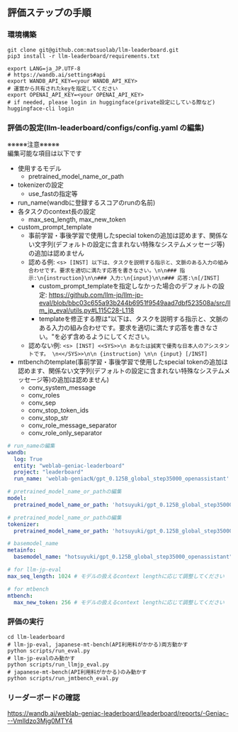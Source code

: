 ## 評価ステップの手順

### 環境構築

```
git clone git@github.com:matsuolab/llm-leaderboard.git
pip3 install -r llm-leaderboard/requirements.txt

export LANG=ja_JP.UTF-8
# https://wandb.ai/settings#api
export WANDB_API_KEY=<your WANDB_API_KEY>
# 運営から共有されたkeyを指定してください
export OPENAI_API_KEY=<your OPENAI_API_KEY>
# if needed, please login in huggingface(private設定にしている際など)
huggingface-cli login
```

### 評価の設定(llm-leaderboard/configs/config.yaml の編集)
※※※※※注意※※※※※  
編集可能な項目は以下です  
- 使用するモデル  
  - pretrained_model_name_or_path  
- tokenizerの設定  
  - use_fastの指定等  
- run_name(wandbに登録するスコアのrunの名前)  
- 各タスクのcontext長の設定  
  - max_seq_length, max_new_token  
- custom_prompt_template
  - 事前学習・事後学習で使用したspecial tokenの追加は認めます、関係ない文字列(デフォルトの設定に含まれない特殊なシステムメッセージ等)の追加は認めません
  - 認める例: `<s> [INST] 以下は、タスクを説明する指示と、文脈のある入力の組み合わせです。要求を適切に満たす応答を書きなさい。\n\n### 指示:\n{instruction}\n\n### 入力:\n{input}\n\n### 応答:\n[/INST]`  
    - custom_prompt_templateを指定しなかった場合のデフォルトの設定: https://github.com/llm-jp/llm-jp-eval/blob/bbc03c655a93b244b6951f9549aad7dbf523508a/src/llm_jp_eval/utils.py#L115C28-L118
    - templateを修正する際は"以下は、タスクを説明する指示と、文脈のある入力の組み合わせです。要求を適切に満たす応答を書きなさい。"を必ず含めるようにしてください。
  - 認めない例: `<s> [INST] <<SYS>>\n あなたは誠実で優秀な日本人のアシスタントです。 \n<</SYS>>\n\n {instruction} \n\n {input} [/INST]`
- mtbenchのtemplate(事前学習・事後学習で使用したspecial tokenの追加は認めます、関係ない文字列(デフォルトの設定に含まれない特殊なシステムメッセージ等)の追加は認めません)
  - conv_system_message
  - conv_roles
  - conv_sep
  - conv_stop_token_ids
  - conv_stop_str
  - conv_role_message_separator
  - conv_role_only_separator

```yaml
# run_nameの編集
wandb:
  log: True
  entity: "weblab-geniac-leaderboard"
  project: "leaderboard"
  run_name: 'weblab-geniacN/gpt_0.125B_global_step35000_openassistant' # ご自身のteam名(weblab-geniac{N}, Nは1~8)の後(/以降)、実験管理用にお好きな名前をつけてください

# pretrained_model_name_or_pathの編集
model:
  pretrained_model_name_or_path: 'hotsuyuki/gpt_0.125B_global_step35000_openassistant' # huggingfaceのupload先を指定してください

# pretrained_model_name_or_pathの編集
tokenizer:
  pretrained_model_name_or_path: 'hotsuyuki/gpt_0.125B_global_step35000_openassistant' # huggingfaceのupload先を指定してください

# basemodel_name
metainfo:
  basemodel_name: "hotsuyuki/gpt_0.125B_global_step35000_openassistant" # huggingfaceのupload先を指定してください

# for llm-jp-eval
max_seq_length: 1024 # モデルの扱えるcontext lengthに応じて調整してください

# for mtbench
mtbench:
  max_new_token: 256 # モデルの扱えるcontext lengthに応じて調整してください
```

### 評価の実行

```
cd llm-leaderboard
# llm-jp-eval, japanese-mt-bench(API利用料がかかる)両方動かす
python scripts/run_eval.py
# llm-jp-evalのみ動かす
python scripts/run_llmjp_eval.py
# japanese-mt-bench(API利用料がかかる)のみ動かす
python scripts/run_jmtbench_eval.py
```

### リーダーボードの確認
https://wandb.ai/weblab-geniac-leaderboard/leaderboard/reports/-Geniac---Vmlldzo3Mjg0MTY4